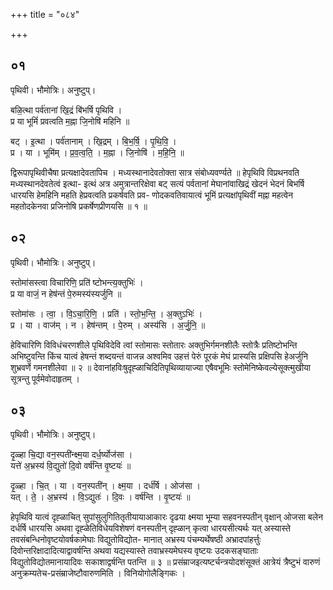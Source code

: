 +++
title = "०८४"

+++


## ०१
पृथिवी। भौमोत्रिः। अनुष्टुप्।

बळि॒त्था पर्व॑तानां खि॒द्रं बि॑भर्षि पृथिवि ।  
प्र या भूमिं॑ प्रवत्वति म॒ह्ना जि॒नोषि॑ महिनि ॥

बट् । इ॒त्था । पर्व॑तानाम् । खि॒द्रम् । बि॒भ॒र्षि॒ । पृ॒थि॒वि॒ ।  
प्र । या । भूमि॑म् । प्र॒व॒त्व॒ति॒ । म॒ह्ना । जि॒नोषि॑ । म॒हि॒नि॒ ॥

द्विरूपापृथिवीचैषा प्रत्यक्षादेवतापिच । मध्यस्थानादेवतोक्ता सात्र संबोध्यवर्ण्यते ॥ हेपृथिवि विप्रथनवति मध्यस्थानदेवतेत्वं इत्था- इत्थं अत्र अमुत्रान्तरिक्षेवा बट् सत्यं पर्वतानां मेघानांवाखिद्रं खेदनं भेदनं बिभर्षि धारयसि हेमहिनि महति हेप्रवत्वति प्रकर्षवति प्रव- णोदकवतिवायात्वं भूमिं प्रत्यक्षांपृथिवीं मह्ना महत्वेन महतोदकेनवा प्रजिनोषि प्रकर्षेणप्रीणयसि ॥ १ ॥

## ०२
पृथिवी। भौमोत्रिः। अनुष्टुप्।

स्तोमा॑सस्त्वा विचारिणि॒ प्रति॑ ष्टोभन्त्य॒क्तुभिः॑ ।  
प्र या वाजं॒ न हेष॑न्तं पे॒रुमस्य॑स्यर्जुनि ॥

स्तोमा॑सः । त्वा॒ । वि॒ऽचा॒रि॒णि॒ । प्रति॑ । स्तो॒भ॒न्ति॒ । अ॒क्तुऽभिः॑ ।  
प्र । या । वाज॑म् । न । हेष॑न्तम् । पे॒रुम् । अस्य॑सि । अ॒र्जु॒नि॒ ॥

हेविचारिणि विविधंचरणशीले पृथिविदेवि त्वां स्तोमासः स्तोतारः अक्तुभिर्गमनशीलैः स्तोत्रैः प्रतिष्टोभन्ति अभिष्टुवन्ति किंच यात्वं हेषन्तं शब्दयन्तं वाजन्न अश्वमिव उहत्तं पेरुं पूरकं मेघं प्रास्यसि प्रक्षिपसि हेअर्जुनि शुभ्रवर्णे गमनशीलेवा ॥ २ ॥ देवानांहविःषुदृह्ळाचिदितिपृथिव्यायाज्या एषैवभूमिः स्तोमेनिष्केवल्येसूक्त्मुखीया सूत्रन्तु पूर्वमेवोदाहृतम् ।

## ०३
पृथिवी। भौमोत्रिः। अनुष्टुप्।

दृ॒ळ्हा चि॒द्या वन॒स्पती॑न्क्ष्म॒या दर्ध॒र्ष्योज॑सा ।  
यत्ते॑ अ॒भ्रस्य॑ वि॒द्युतो॑ दि॒वो वर्ष॑न्ति वृ॒ष्टयः॑ ॥

दृ॒ळ्हा । चि॒त् । या । वन॒स्पती॑न् । क्ष्म॒या । दर्ध॑र्षि । ओज॑सा ।  
यत् । ते॒ । अ॒भ्रस्य॑ । वि॒ऽद्युतः॑ । दि॒वः । वर्ष॑न्ति । वृ॒ष्टयः॑ ॥

हेपृथिवि यात्वं दृह्ळाचित् सुपांसुलुगितितृतीयायाआकारः दृढया क्ष्मया भूम्या सहवनस्पतीन् वृक्षान् ओजसा बलेन दर्धर्षि धारयसि अथवा दृह्ळेतिविधेयविशेषणं वनस्पतीन् दृह्ळान् कृत्वा धारयसीत्यर्थः यत् अस्यास्ते तवसंबन्धिनोवृष्टयोवर्षकामेघाः विद्युतोविद्योत- मानात् अभ्रस्य पंचम्यर्थेषष्ठी अभ्रादपांहर्त्तुः दिवोन्तरिक्षादादित्याद्वावर्षन्ति अथवा यद्यस्यास्ते तवाभ्रस्यमेघस्य वृष्टयः उदकसङ्घाताः विद्युतोविद्योतमानायादिवः सकाशाद्वर्षन्ति पतन्ति ॥ ३ ॥ प्रसंम्राजइत्यष्टर्चन्त्रयोदशंसूक्तं आत्रेयं त्रैष्टुभं वारुणं अनुक्रम्यतेच-प्रसंम्राजेष्टौवारुणमिति । विनियोगोलैङ्गिकः ।